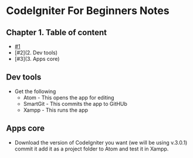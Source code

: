 # CodeIgniter For Beginners Notes

## <a name="1. Table-of-Content"></a>Chapter 1. Table of content

- [#1](2.%20Table%20of%20content)
- [#2](2. Dev tools)
- [#3](3. Apps core)
  

## <a name="2"></a> Dev tools

- Get the following
  - Atom - This opens the app for editing
  - SmartGit - This commits the app to GitHUb
  - Xampp - This runs the app
  
## <a name="3"></a> Apps core

- Download the version of CodeIgniter you want (we will be using v.3.0.1) commit it add it as a project folder to Atom and test it in Xampp.



